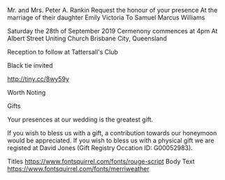 Mr. and Mrs. Peter A. Rankin
Request the honour of your presence
At the marriage of their daughter
Emily Victoria
To
Samuel Marcus Williams

Saturday the 28th of September 2019
Cermenony commences at 4pm
At Albert Street Uniting Church
Brisbane City, Queensland

Reception to follow at Tattersall's Club

Black tie invited

http://tiny.cc/8wy59y


Worth Noting

Gifts

Your presences at our wedding is the greatest gift.

If you wish to bless us with a gift, a contribution towards our honeymoon would be appreciated. If you wish to bless us with a physical gift we are registed at David Jones (Gift Registry Occation ID: G00052983).



Titles
https://www.fontsquirrel.com/fonts/rouge-script
Body Text
https://www.fontsquirrel.com/fonts/merriweather